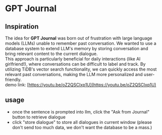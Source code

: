 # GPT Journal

## **Inspiration**
The idea for **GPT Journal** was born out of frustration with large language models (LLMs) unable to remember past conversation. We wanted to use a database system to extend LLM's memory by storing conversation and bring relevant content to the current dialogue. <br>
This approach is particularly beneficial for daily interactions (like  AI girlfriend!), where conversations can be difficult to label and track. By utilizing TiDB's vector search functionality, we can quickly access the most relevant past conversations, making the LLM more personalized and user-friendly.<br>
demo link: [https://youtu.be/oZ2QSClxp1U](https://youtu.be/oZ2QSClxp1U)


## **usage**
- once the sentence is prompted into llm, click the "Ask from Journal" button to retrieve dialogue
- click "store dialogue" to store all dialogues in current window (please don't send too much data, we don't want the database to be a mass.)


